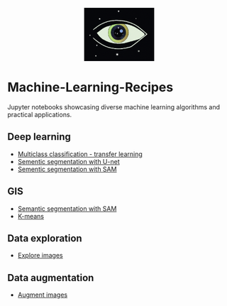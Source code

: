 <p align="center" >
  <img src="./asset/logo2.png" height="120" >
</p>

# Machine-Learning-Recipes
Jupyter notebooks showcasing diverse machine learning algorithms and practical applications.


## Deep learning
  * [Multiclass classification - transfer learning](machine_learning/transfer_learning.ipynb)
  * [Sementic segmentation with U-net](machine_learning/u_net.ipynb)
  * [Sementic segmentation with SAM](machine_learning/sam.ipynb)

## GIS
  * [Semantic segmentation with SAM](gis/sam_gis.ipynb)
  * [K-means](gis/k-means.ipynb)

## Data exploration
  * [Explore images](exploration/images.ipynb)

## Data augmentation
  * [Augment images](data_augmentation/augment_images.ipynb)
